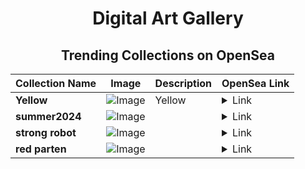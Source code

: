 <div align="center">

# Digital Art Gallery

## Trending Collections on OpenSea

| Collection Name                       | Image                                                                                     | Description                       | OpenSea Link                                                                                          |
|---------------------------------------|-------------------------------------------------------------------------------------------|-----------------------------------|--------------------------------------------------------------------------------------------------------|
| **Yellow** | ![Image](https://i.seadn.io/s/raw/files/92ba2bfdd96a882f2d574d58cb388d11.gif?w=500&auto=format?w=200&auto=format) | Yellow | <details><summary>Link</summary>[Yellow](https://opensea.io/collection/yellow-161)</details> |
| **summer2024** | ![Image](https://i.seadn.io/s/raw/files/080a527f10fdf7e9b0e03416640d4a21.png?w=500&auto=format?w=200&auto=format) |  | <details><summary>Link</summary>[summer2024](https://opensea.io/collection/summer2024-8)</details> |
| **strong robot** | ![Image](https://i.seadn.io/s/raw/files/caed3ec1374654c7271f4b145b3d1b2e.webp?w=500&auto=format?w=200&auto=format) |  | <details><summary>Link</summary>[strong robot](https://opensea.io/collection/strong-robot-9)</details> |
| **red parten** | ![Image](https://i.seadn.io/s/raw/files/5160d267f3c67cf47bad3ec7be40af1d.webp?w=500&auto=format?w=200&auto=format) |  | <details><summary>Link</summary>[red parten](https://opensea.io/collection/red-parten)</details> |

</div>